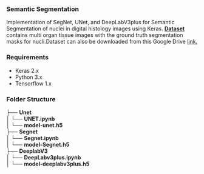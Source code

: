 ### Semantic Segmentation
Implementation of SegNet, UNet, and DeepLabV3plus for Semantic Segmentation of nuclei in digital histology images using Keras. [**Dataset**](https://monuseg.grand-challenge.org/Data/) contains multi organ tissue images with the ground truth segmentation masks for nucli.Dataset can also be downloaded from this Google Drive [link.](https://drive.google.com/open?id=1jeenIeQpt3F1jNeHDelFaVKrnwyk5ewP)
### Requirements
* Keras 2.x
* Python 3.x
* Tensorflow 1.x
### Folder Structure
├── __Unet__    
│   └── __UNET.ipynb__  
│   └── __model-unet.h5__  
├── __Segnet__    
│   └── __Segnet.ipynb__    
│   └── __model-Segnet.h5__    
├── __DeeplabV3__    
│   └── __DeepLabv3plus.ipynb__   
│   └── __model-deeplabv3plus.h5__  
